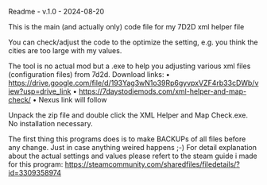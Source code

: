 Readme - v.1.0 - 2024-08-20

This is the main (and actually only) code file for my 7D2D xml helper file

You can check/adjust the code to the optimize the setting, e.g. you think the cities are too large with my values.

The tool is no actual mod but a .exe to help you adjusting various xml files (configuration files) from 7d2d.
Download links:
• https://drive.google.com/file/d/193Yag3wN1o39Rp6gyvpxVZF4rb33cDWb/view?usp=drive_link
• https://7daystodiemods.com/xml-helper-and-map-check/
• Nexus link will follow


Unpack the zip file and double click the XML Helper and Map Check.exe.
No installation necessary.

The first thing this programs does is to make BACKUPs of all files before any change. Just in case anything weired happens ;-)
For detail explanation about the actual settings and values please refert to the steam guide i made for this program:
https://steamcommunity.com/sharedfiles/filedetails/?id=3309358974
